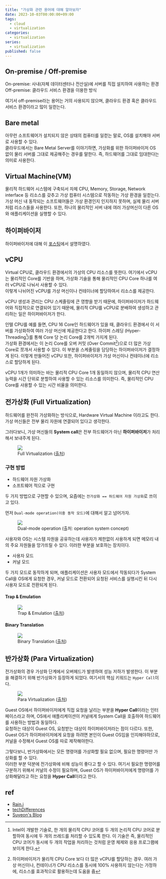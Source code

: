 ```yaml
---
title: "가상화 관련 용어에 대해 알아보자"
date: 2023-10-03T00:00:00+09:00
tags:
  - cloud
  - virtualization
categories:
  - virtualization
series:
  - virtualization
published: false
---
```


## On-premise / Off-premise

On-premise: 사내(자체 데이터센터나 전산실)에 서버를 직접 설치하여 사용하는 환경  
Off-premise: 클라우드 서비스 환경을 이용한 방식

여기서 off-premise라는 용어는 거의 사용되지 않으며, 클라우드 환경 혹은 클라우드 서비스 환경이라고 많이 일컫는다.

## Bare metal

아무런 소프트웨어가 설치되지 않은 상태의 컴퓨터를 일컫는 말로, OS를 설치해야 서버로 사용할 수 있다.  
클라우드에서는 Bare Metal Server를 이야기하면, 가상화를 위한 하이퍼바이저 OS 없이 물리 서버를 그대로 제공해주는 경우를 말한다.
즉, 하드웨어를 그대로 임대한다는 의미로 사용한다.

## Virtual Machine(VM)

물리적 하드웨어 시스템에 구축되서 자체 CPU, Memory, Storage, Network interface 등 리소스를 갖추고 가상 컴퓨터 시스템으로 작동하는 가상 환경을 일컫는다.  
가상 머신 내 동작되는 소프트웨어들은 가상 환경인지 인지하지 못하며, 실제 물리 서버처럼 리소스들을 사용한다. 또한, 하나의 물리적인 서버 내에 여러 가상머신이 다른 OS와 애플리케이션을 실행할 수 있다.

## 하이퍼바이저

하이퍼바이저에 대해 이 [포스팅](https://20h.dev/post/cloud/virtualization/)에서 설명하였다.

## vCPU

Virtual CPU로, 클라우드 환경에서의 가상의 CPU 리소스를 뜻한다. 여기에서 vCPU는 물리적인 Core를 기반을 하며, 가상화 기술을 통해 물리적인 CPU Core 하나를 여러 vCPU로 나눠서 사용할 수 있다.  
이렇게 나뉘어진 vCPU를 가상 머신이나 컨테이너에 할당하여서 리소스를 제공한다.  

vCPU 생성과 관리는 CPU 스케줄링에 큰 영향을 받기 때문에, 하이퍼바이저가 하드웨어와 직접적으로 연결되어 있기 때문에, 물리적 CPU를 vCPU로 분배하여 생성하고 관리하는 일은 하이퍼바이저가 한다.

인텔 CPU를 예를 들면, CPU 16 Core인 하드웨어가 있을 때, 클라우드 환경에서 이 서버를 가상화하여 여러 가상 머신에 제공한다고 한다. 하이퍼 스레딩 (Hyper-Threading[^hyper-threading])를 통해 Core 당 논리 Core를 2개씩 가지게 된다.  
가상화 환경에서는 이 논리 Core를 오버 커밋 (Over Commit[^over-commit])으로 더 많은 가상 Core로 쪼개서 사용할 수 있다. 이 부분을 스케줄링을 담당하는 하이퍼바이저가 결정하게 된다. 이렇게 만들어진 vCPU 또한, 하이퍼바이저가 가상 머신이나 컨테이너에 리소스로 할당하게 된다.


vCPU 1개가 의미하는 바는 물리적 CPU Core 1개 동일하지 않으며, 물리적 CPU 연산 능력을 시간 단위로 분할하여 사용할 수 있는 리소스를 의미한다. 즉, 물리적인 CPU Core를 사용할 수 있는 시간 비율을 의미한다.

## 전가상화 (Full Virtualization)

하드웨어를 완전히 가상화하는 방식으로, Hardware Virtual Machine 이라고도 한다. 가상 머신들은 전부 물리 자원에 연결되어 있다고 생각한다.  

그러다보니, 가상 머신들의 **System call**은 전부 하드웨어가 아닌 **하이퍼바이저**가 처리해서 보내주게 된다.

<figure>
  <img src="https://github.com/lee20h/blog/assets/59367782/41ac69cd-7524-46b1-83dc-90f9ec87ec13"/>
  <figcaption>
    Full Virtualization (<a href="https://techdifferences.com/difference-between-full-virtualization-and-paravirtualization.html">출처</a>)
  </figcaption>
</figure>

### 구현 방법

- 하드웨어 자원 가상화
- 소프트웨어 적으로 구현

두 가지 방법으로 구현할 수 있으며, 요즘에는 `전가상화 == 하드웨어 자원 가상화`로 쓰이고 있다.

먼저 `Dual-mode operation(이중 동작 모드)`에 대해서 알고 넘어가자.

<figure>
  <img src="https://github.com/lee20h/blog/assets/59367782/23f8bccc-84b4-4c61-9ac6-e29262e80f0f"/>
  <figcaption>
    Dual-mode operation (출처: operation system concept)
  </figcaption>
</figure>

사용자와 OS는 시스템 자원을 공유하는데 사용자가 제한없이 사용하게 되면 메모리 내의 주요 자원들을 망가뜨릴 수 있다. 이러한 부분을 보호하는 장치이다.

- 사용자 모드
- 커널 모드

두 가지 모드로 동작하게 되며, 애플리케이션은 사용자 모드에서 작동되다가 System Call을 OS에게 요청한 경우, 커널 모드로 전환되어 요청된 서비스를 실행시킨 뒤 다시 사용자 모드로 전환되게 된다.

#### Trap & Emulation

<figure>
  <img src="https://github.com/lee20h/blog/assets/59367782/be474a24-0fe3-49e6-a6f2-ecaf36bbb3b4"/>
  <figcaption>
    Trap & Emulation (<a href="https://suyeon96.tistory.com/53#Full%--Virtualization%---%EC%A-%--%EA%B-%--%EC%--%--%ED%--%---">출처</a>)
  </figcaption>
</figure>

#### Binary Translation

<figure>
  <img src="https://github.com/lee20h/blog/assets/59367782/7308d85c-6ebc-41b2-8584-bc3c1bbc035c"/>
  <figcaption>
    Binary Translation (<a href="https://suyeon96.tistory.com/53#Full%--Virtualization%---%EC%A-%--%EA%B-%--%EC%--%--%ED%--%---">출처</a>)
  </figcaption>
</figure>

## 반가상화 (Para Virtualization)

전가상화의 경우 가상화 단계에서 오버헤드가 발생하여 성능 저하가 발생한다. 이 부분을 해결하기 위해 반가상화가 등장하게 되었다. 여기서의 핵심 키워드는 `Hyper Call`이다.

<figure>
  <img src="https://github.com/lee20h/blog/assets/59367782/4ef08ecc-f451-4328-a746-80d074d1e789"/>
  <figcaption>
    Para Virtualization (<a href="https://techdifferences.com/difference-between-full-virtualization-and-paravirtualization.html">출처</a>)
  </figcaption>
</figure>

Guest OS에서 하이퍼바이저에게 직접 요청을 날리는 부분을 **Hyper Call**이라는 인터페이스라고 하며, OS에서 애플리케이션이 커널에게 System Call을 호출하여 하드웨어를 사용하는 방법과 동일하다.  
요청하는 대상이 Guest OS, 요청받는 대상이 하이퍼바이저라는 점이 다르다. 또한, Guest OS가 하이퍼바이저에게 요청을 하려면 본인이 Guest OS임을 인지해야하므로, 커널을 수정해서 Guest OS를 따로 제작해야한다.

그렇다보니, 반가상화에서는 모든 명령어를 가상화할 필요 없으며, 필요한 명령어만 가상화를 할 수 있다.  
이러한 부분 덕분에 전가상화에 비해 성능이 좋다고 할 수 있다. 여기서 필요한 명령어를 구분하기 위해서 커널의 수정이 필요하며, Guest OS가 하이퍼바이저에게 명령어를 가상화해달라고 하는 요청을 **Hyper Call**이라고 한다.


## ref

- [Rain.i](http://cloudrain21.com/terms-about-virtualization)
- [techDifferences](https://techdifferences.com/difference-between-full-virtualization-and-paravirtualization.html)
- [Suyeon's Blog](https://suyeon96.tistory.com/53)

[^hyper-threading]: Intel이 개발한 기술로, 한 개의 물리적 CPU 코어를 두 개의 논리적 CPU 코어로 분할하여 동시에 두 개의 쓰레드를 처리할 수 있도록 한다. 이 기술은 즉, 물리적인 CPU 코어가 동시에 두 개의 작업을 처리하는 것처럼 운영 체제와 응용 프로그램에 보이게 한다.
[^over-commit]: 하이퍼바이저가 물리적 CPU Core 보다 더 많은 vCPU를 할당하는 경우. 여러 가상 머신이나, 컨테이너가 CPU 리소스를 동시에 100% 사용하지 않는다는 가정하에, 리소스를 효과적으로 활용하는데 도움을 줌
